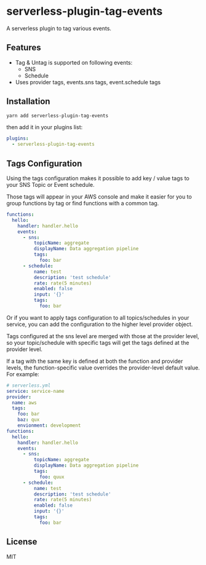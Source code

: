 # serverless-plugin-tag-events

A serverless plugin to tag various events.

## Features

- Tag & Untag is supported on following events:
  - SNS
  - Schedule
- Uses provider tags, events.sns tags, event.schedule tags

## Installation

```bash
yarn add serverless-plugin-tag-events
```

then add it in your plugins list:

```yaml
plugins:
  - serverless-plugin-tag-events
```

## Tags Configuration

Using the tags configuration makes it possible to add key / value tags to your SNS Topic or Event schedule.

Those tags will appear in your AWS console and make it easier for you to group functions by tag or find functions with a common tag.

```yaml
functions:
  hello:
    handler: handler.hello
    events:
      - sns:
          topicName: aggregate
          displayName: Data aggregation pipeline
          tags:
            foo: bar
      - schedule:
          name: test
          description: 'test schedule'
          rate: rate(5 minutes)
          enabled: false
          input: '{}'
          tags:
            foo: bar
```

Or if you want to apply tags configuration to all topics/schedules in your service, you can add the configuration to the higher level provider object.

Tags configured at the sns level are merged with those at the provider level, so your topic/schedule with specific tags will get the tags defined at the provider level.

If a tag with the same key is defined at both the function and provider levels, the function-specific value overrides the provider-level default value. For example:

```yaml
# serverless.yml
service: service-name
provider:
  name: aws
  tags:
    foo: bar
    baz: qux
    envionment: development
functions:
  hello:
    handler: handler.hello
    events:
      - sns:
          topicName: aggregate
          displayName: Data aggregation pipeline
          tags:
            foo: quux
      - schedule:
          name: test
          description: 'test schedule'
          rate: rate(5 minutes)
          enabled: false
          input: '{}'
          tags:
            foo: bar
```

## License

MIT

